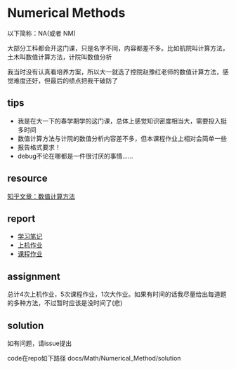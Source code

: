 # Numerical Methods

以下简称：NA(或者 NM)

大部分工科都会开这门课，只是名字不同，内容都差不多。比如航院叫计算方法，土木叫数值计算方法，计院叫数值分析

我当时没有认真看培养方案，所以大一就选了控院赵豫红老师的数值计算方法，感觉难度还好，但最后的绩点把我干破防了

## tips

- 我是在大一下的春学期学的这门课，总体上感觉知识密度相当大，需要投入挺多时间
- 数值计算方法与计院的数值分析内容差不多，但本课程作业上相对会简单一些
- 报告格式要求！
- debug不论在哪都是一件很讨厌的事情……

## resource

[知乎文章：数值计算方法](https://zhuanlan.zhihu.com/p/114297823)

## report

+ [学习笔记](Note.md)
+ [上机作业](Lab.md)
+ [课程作业](Homework.md)

## assignment

总计4次上机作业，5次课程作业，1次大作业。如果有时间的话我尽量给出每道题的多种方法，不过暂时应该是没时间了(悲)

## solution

如有问题，请issue提出

code在repo如下路径
docs/Math/Numerical_Method/solution
